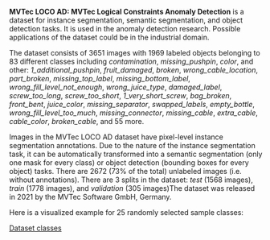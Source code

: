 **MVTec LOCO AD: MVTec Logical Constraints Anomaly Detection** is a dataset for instance segmentation, semantic segmentation, and object detection tasks. It is used in the anomaly detection research. Possible applications of the dataset could be in the industrial domain. 

The dataset consists of 3651 images with 1969 labeled objects belonging to 83 different classes including *contamination*, *missing_pushpin*, *color*, and other: *1_additional_pushpin*, *fruit_damaged*, *broken*, *wrong_cable_location*, *part_broken*, *missing_top_label*, *missing_bottom_label*, *wrong_fill_level_not_enough*, *wrong_juice_type*, *damaged_label*, *screw_too_long*, *screw_too_short*, *1_very_short_screw*, *bag_broken*, *front_bent*, *juice_color*, *missing_separator*, *swapped_labels*, *empty_bottle*, *wrong_fill_level_too_much*, *missing_connector*, *missing_cable*, *extra_cable*, *cable_color*, *broken_cable*, and 55 more.

Images in the MVTec LOCO AD dataset have pixel-level instance segmentation annotations. Due to the nature of the instance segmentation task, it can be automatically transformed into a semantic segmentation (only one mask for every class) or object detection (bounding boxes for every object) tasks. There are 2672 (73% of the total) unlabeled images (i.e. without annotations). There are 3 splits in the dataset: *test* (1568 images), *train* (1778 images), and *validation* (305 images)The dataset was released in 2021 by the MVTec Software GmbH, Germany.

Here is a visualized example for 25 randomly selected sample classes:

[Dataset classes](https://github.com/dataset-ninja/mvtec-loco-ad/raw/main/visualizations/classes_preview.webm)
